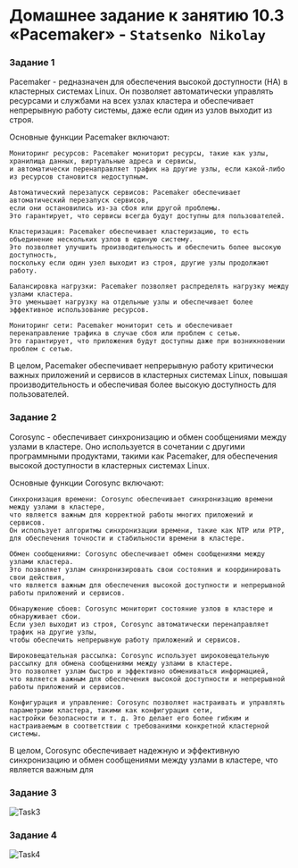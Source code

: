 # Домашнее задание к занятию 10.3 «Pacemaker» - `Statsenko Nikolay`

### Задание 1

Pacemaker - редназначен для обеспечения высокой доступности (HA) в кластерных системах Linux. Он позволяет автоматически управлять ресурсами и службами на всех узлах кластера и обеспечивает непрерывную работу системы, даже если один из узлов выходит из строя.

Основные функции Pacemaker включают:

    Мониторинг ресурсов: Pacemaker мониторит ресурсы, такие как узлы, хранилища данных, виртуальные адреса и сервисы, 
    и автоматически перенаправляет трафик на другие узлы, если какой-либо из ресурсов становится недоступным.

    Автоматический перезапуск сервисов: Pacemaker обеспечивает автоматический перезапуск сервисов,
    если они остановились из-за сбоя или другой проблемы.
    Это гарантирует, что сервисы всегда будут доступны для пользователей.

    Кластеризация: Pacemaker обеспечивает кластеризацию, то есть объединение нескольких узлов в единую систему.
    Это позволяет улучшить производительность и обеспечить более высокую доступность,
    поскольку если один узел выходит из строя, другие узлы продолжают работу.

    Балансировка нагрузки: Pacemaker позволяет распределять нагрузку между узлами кластера.
    Это уменьшает нагрузку на отдельные узлы и обеспечивает более эффективное использование ресурсов.

    Мониторинг сети: Pacemaker мониторит сеть и обеспечивает перенаправление трафика в случае сбоя или проблем с сетью.
    Это гарантирует, что приложения будут доступны даже при возникновении проблем с сетью.

В целом, Pacemaker обеспечивает непрерывную работу критически важных приложений и сервисов в кластерных системах Linux, повышая производительность и обеспечивая более высокую доступность для пользователей.

### Задание 2

Corosync - обеспечивает синхронизацию и обмен сообщениями между узлами в кластере. 
Оно используется в сочетании с другими программными продуктами, такими как Pacemaker, для обеспечения высокой доступности в кластерных системах Linux.

Основные функции Corosync включают:

    Синхронизация времени: Corosync обеспечивает синхронизацию времени между узлами в кластере,
    что является важным для корректной работы многих приложений и сервисов. 
    Он использует алгоритмы синхронизации времени, такие как NTP или PTP, для обеспечения точности и стабильности времени в кластере.

    Обмен сообщениями: Corosync обеспечивает обмен сообщениями между узлами кластера. 
    Это позволяет узлам синхронизировать свои состояния и координировать свои действия,
    что является важным для обеспечения высокой доступности и непрерывной работы приложений и сервисов.

    Обнаружение сбоев: Corosync мониторит состояние узлов в кластере и обнаруживает сбои. 
    Если узел выходит из строя, Corosync автоматически перенаправляет трафик на другие узлы,
    чтобы обеспечить непрерывную работу приложений и сервисов.

    Широковещательная рассылка: Corosync использует широковещательную рассылку для обмена сообщениями между узлами в кластере. 
    Это позволяет узлам быстро и эффективно обмениваться информацией, 
    что является важным для обеспечения высокой доступности и непрерывной работы приложений и сервисов.

    Конфигурация и управление: Corosync позволяет настраивать и управлять параметрами кластера, такими как конфигурация сети,
    настройки безопасности и т. д. Это делает его более гибким и настраиваемым в соответствии с требованиями конкретной кластерной системы.

В целом, Corosync обеспечивает надежную и эффективную синхронизацию и обмен сообщениями между узлами в кластере, что является важным для

### Задание 3

![Task3]()

### Задание 4

![Task4]()

